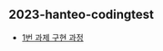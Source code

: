 ## 2023-hanteo-codingtest


- [1번 과제 구현 과정](https://adaptive-hen-d10.notion.site/1-eaf74353e8ab406e8e438a00f7a38f0a)

